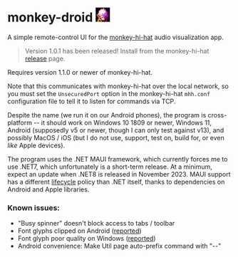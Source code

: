 # monkey-droid <img src="https://github.com/MV10/volts-laboratory/blob/master/misc/mhh-icon.png" height="32px"/>

A simple remote-control UI for the [monkey-hi-hat](https://github.com/MV10/monkey-hi-hat) audio visualization app.

> Version 1.0.1 has been released! Install from the monkey-hi-hat [release](https://github.com/MV10/monkey-hi-hat/releases) page.

Requires version 1.1.0 or newer of monkey-hi-hat.

Note that this communicates with monkey-hi-hat over the local network, so you must set the `UnsecuredPort` option in the monkey-hi-hat `mhh.conf` configuration file to tell it to listen for commands via TCP.

Despite the name (we run it on our Android phones), the program is cross-platform -- it should work on Windows 10 1809 or newer, Windows 11, Android (supposedly v5 or newer, though I can only test against v13), and possibly MacOS / iOS (but I do not use, support, test on, build for, or even _like_ Apple devices).

The program uses the .NET MAUI framework, which currently forces me to use .NET7, which unfortunately is a short-term release. At a minimum, expect an update when .NET8 is released in November 2023. MAUI support has a different [lifecycle](https://dotnet.microsoft.com/en-us/platform/support/policy/maui) policy than .NET itself, thanks to dependencies on Android and Apple libraries.

### Known issues:
* "Busy spinner" doesn't block access to tabs / toolbar
* Font glyphs clipped on Android ([reported](https://github.com/dotnet/maui/issues/16880))
* Font glyph poor quality on Windows ([reported](https://github.com/dotnet/maui/issues/6043#issuecomment-1685032632))
* Android convenience: Make Util page auto-prefix command with "--"
